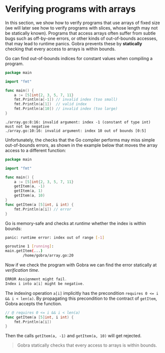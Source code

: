 # Verifying programs with arrays
<!--
explain preconditions of an indexing operation, make it clear that accesses out of bounds are excluded statically -->

In this section, we show how to verify programs that use arrays of fixed size
 (we will later see how to verify programs with slices, whose length may not be statically known).
Programs that access arrays often suffer from subtle bugs such as off-by-one errors, or other kinds of out-of-bounds accesses, that may lead to runtime panics.
Gobra prevents these by **statically** checking that every access to arrays is within bounds.

Go can find out-of-bounds indices for constant values when compiling a program.
``` go
package main

import "fmt"

func main() {
	a := [5]int{2, 3, 5, 7, 11}
	fmt.Println(a[-1]) // invalid index (too small)
	fmt.Println(a[1])  // valid index
	fmt.Println(a[10]) // invalid index (too large)
}
```
``` text
./array.go:8:16: invalid argument: index -1 (constant of type int) must not be negative
./array.go:10:16: invalid argument: index 10 out of bounds [0:5]
```
Unfortunately, the checks that the Go compiler performs may miss simple out-of-bounds errors, as shown in the example below that moves the array access to a different function:
```go
package main

import "fmt"

func main() {
	a := [5]int{2, 3, 5, 7, 11}
	getItem(a, -1)
	getItem(a, 1)
	getItem(a, 10)
}
func getItem(a [5]int, i int) {
	fmt.Println(a[i]) // error
}
```
Go is memory-safe and checks at _runtime_ whether the index is within bounds:
``` sh
panic: runtime error: index out of range [-1]

goroutine 1 [running]:
main.getItem(...)
        /home/gobra/array.go:20
```
Now if we check the program with Gobra we can find the error statically at _verification time_.
``` go
ERROR Assignment might fail. 
Index i into a[i] might be negative.
```

<!-- and postcondition `ensures v == a[i]`. -->
The indexing operation `a[i]` implicitly has the precondition
`requires 0 <= i && i < len(a)`.
By propagating this precondition to the contract of `getItem`, Gobra accepts the function.
``` go
// @ requires 0 <= i && i < len(a)
func getItem(a [5]int, i int) {
	fmt.Println(a[i])
}
```
Then the calls `getItem(a, -1)` and `getItem(a, 10)` will get rejected.
<!-- TODO fmt stubs missing (error: got unknown identifier Println)
There is a punchline missing here. We should show how to fix the verification error for the `getItem` function by adding a precondition and then show that we now have a verification error in the client
-->

> Gobra statically checks that every access to arrays is within bounds.

<!-- this is also checked in specs (e.g. not well defined) -->


